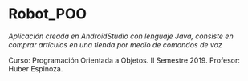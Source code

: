 # Robot_POO
*Aplicación creada en AndroidStudio con lenguaje Java, consiste en comprar artículos en una tienda por medio de comandos de voz*

Curso: Programación Orientada a Objetos.
II Semestre 2019.
Profesor: Huber Espinoza.

